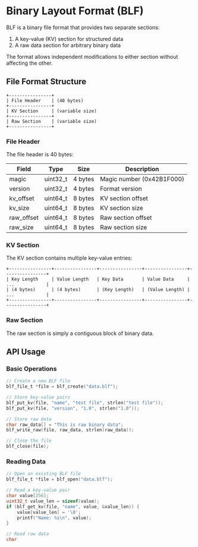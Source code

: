 # Binary Layout Format (BLF)

BLF is a binary file format that provides two separate sections:
1. A key-value (KV) section for structured data
2. A raw data section for arbitrary binary data

The format allows independent modifications to either section without affecting the other.

## File Format Structure

```
+----------------+
| File Header    | (40 bytes)
+----------------+
| KV Section     | (variable size)
+----------------+
| Raw Section    | (variable size)
+----------------+
```

### File Header

The file header is 40 bytes:

| Field      | Type     | Size    | Description           |
|------------|----------|--------|-----------------------|
| magic      | uint32_t | 4 bytes | Magic number (0x42B1F000) |
| version    | uint32_t | 4 bytes | Format version       |
| kv_offset  | uint64_t | 8 bytes | KV section offset    |
| kv_size    | uint64_t | 8 bytes | KV section size      |
| raw_offset | uint64_t | 8 bytes | Raw section offset   |
| raw_size   | uint64_t | 8 bytes | Raw section size     |

### KV Section

The KV section contains multiple key-value entries:

```
+----------------+----------------+----------------+----------------+----------------+
| Key Length     | Value Length   | Key Data       | Value Data     | ...            |
| (4 bytes)      | (4 bytes)      | (Key Length)   | (Value Length) | ...            |
+----------------+----------------+----------------+----------------+----------------+
```

### Raw Section

The raw section is simply a contiguous block of binary data.

## API Usage

### Basic Operations

```c
// Create a new BLF file
blf_file_t *file = blf_create("data.blf");

// Store key-value pairs
blf_put_kv(file, "name", "test file", strlen("test file"));
blf_put_kv(file, "version", "1.0", strlen("1.0"));

// Store raw data
char raw_data[] = "This is raw binary data";
blf_write_raw(file, raw_data, strlen(raw_data));

// Close the file
blf_close(file);
```

### Reading Data

```c
// Open an existing BLF file
blf_file_t *file = blf_open("data.blf");

// Read a key-value pair
char value[256];
uint32_t value_len = sizeof(value);
if (blf_get_kv(file, "name", value, &value_len)) {
    value[value_len] = '\0';
    printf("Name: %s\n", value);
}

// Read raw data
char